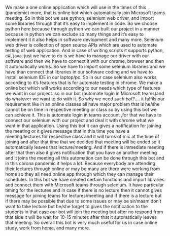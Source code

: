 We make a one online application which will use in the times of this (pandemic) more, that is online bot which automatically join Microsoft teams meeting. 
So in this bot we use python, selenium web driver, and import some libraries through that it’s easy to implement in code. So we choose python here because through python we can built our project in a manner because in python we can exclude so many things and it’s easy to implement it it also helps in software devlopment  and many more. 
Selenium web driver is collection of open source APIs which are used to automate testing of web application. And in case of writing scripts it supports python, c#, java. just we have to  do is we have to manage our driver with our software and then we have to connect it with our chrome, browser and then it automatically works. So we have to import some selenium libraries and we have than connect that libraries in our software coding and we have to install selenium IDE in our laptop/pc.
So in our case selenium also works according to it’s features that is for automate testing in chrome. We make a online bot which will works according to our needs which type of features we want in our project. so in our bot (automate login in Microsoft teams)and do whatever we want to do with it.
So why we need such bot?.... it fulfils our requirement like in an online classes all have major problem that is he/she cannot be on time in respective meeting or class so by using this bot we can achieve it. This is automate login in teams account ,for that we have to connect our selenium with our project and deal it with chrome what we want in that application. Using this bot it can gives a notification for joining the meeting or it gives message that in this time you have a meeting/lectures for respective class and it will turns of  mic at the time of joining and after that time that we decided that meeting will be ended so it automatically leaves that lecture/meeting. And if there is immediate meeting after that then also it gives notification that you have an another meeting and it joins the meeting all this automation can be done through this bot and in this corona pandemic it helps a lot. Because everybody are attending their lectures through online or may be many are there were working from home so they all need online app through which they can manage their schedules.
In this bot we have created certain functions and import libraries and connect them with Microsoft teams through selenium. It have particular timing for the lectures and in case if there is no lecture then it cannot gives message for joining teams for lectures/meeting  and if there is a lecture but if there may be possible that due to some issues or may be sir/maam don’t want to take lecture but he/she forget to gives the notification to the students in that case our bot will join the meeting but after no respond from that side it will be wait for 10-15 minutes after that it automatically leaves that meeting.
So overall this bot is very much useful for us in case online study, work from home, and many more.    
